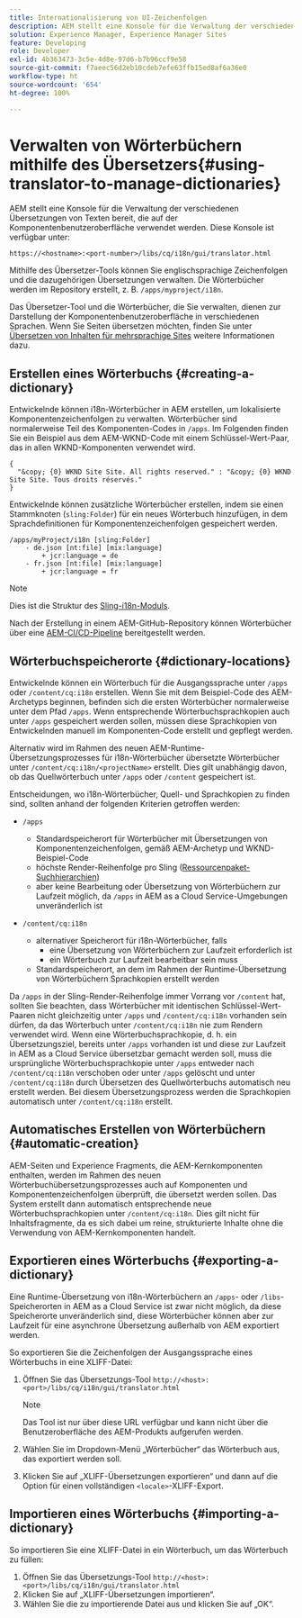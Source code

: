```yaml
---
title: Internationalisierung von UI-Zeichenfolgen
description: AEM stellt eine Konsole für die Verwaltung der verschiedenen Übersetzungen von Texten bereit, die in der Komponentenbenutzeroberfläche verwendet werden.
solution: Experience Manager, Experience Manager Sites
feature: Developing
role: Developer
exl-id: 4b363473-3c5e-4d8e-97d6-b7b96ccf9e58
source-git-commit: f7aeec56d2eb10cdeb7efe63ffb15ed8af6a36e0
workflow-type: ht
source-wordcount: '654'
ht-degree: 100%

---
```


# Verwalten von Wörterbüchern mithilfe des Übersetzers{#using-translator-to-manage-dictionaries}

AEM stellt eine Konsole für die Verwaltung der verschiedenen Übersetzungen von Texten bereit, die auf der Komponentenbenutzeroberfläche verwendet werden. Diese Konsole ist verfügbar unter:

`https://<hostname>:<port-number>/libs/cq/i18n/gui/translator.html`

Mithilfe des Übersetzer-Tools können Sie englischsprachige Zeichenfolgen und die dazugehörigen Übersetzungen verwalten. Die Wörterbücher werden im Repository erstellt, z. B. `/apps/myproject/i18n`.

Das Übersetzer-Tool und die Wörterbücher, die Sie verwalten, dienen zur Darstellung der Komponentenbenutzeroberfläche in verschiedenen Sprachen. Wenn Sie Seiten übersetzen möchten, finden Sie unter [Übersetzen von Inhalten für mehrsprachige Sites](/help/sites-cloud/administering/translation/overview.md) weitere Informationen dazu.

## Erstellen eines Wörterbuchs {#creating-a-dictionary}

Entwickelnde können i18n-Wörterbücher in AEM erstellen, um lokalisierte Komponentenzeichenfolgen zu verwalten. Wörterbücher sind normalerweise Teil des Komponenten-Codes in `/apps`. Im Folgenden finden Sie ein Beispiel aus dem AEM-WKND-Code mit einem Schlüssel-Wert-Paar, das in allen WKND-Komponenten verwendet wird.

```
{
  "&copy; {0} WKND Site Site. All rights reserved." : "&copy; {0} WKND Site Site. Tous droits réservés."
}
```

Entwickelnde können zusätzliche Wörterbücher erstellen, indem sie einen Stammknoten (`sling:Folder`) für ein neues Wörterbuch hinzufügen, in dem Sprachdefinitionen für Komponentenzeichenfolgen gespeichert werden.

```shell
/apps/myProject/i18n [sling:Folder]
    - de.json [nt:file] [mix:language]
        + jcr:language = de
    - fr.json [nt:file] [mix:language]
        + jcr:language = fr
```

>[!NOTE]
>
>Dies ist die Struktur des [Sling-i18n-Moduls](https://sling.apache.org/site/internationalization-support.html).

Nach der Erstellung in einem AEM-GitHub-Repository können Wörterbücher über eine [AEM-CI/CD-Pipeline](/help/implementing/cloud-manager/configuring-pipelines/introduction-ci-cd-pipelines.md) bereitgestellt werden.

## Wörterbuchspeicherorte {#dictionary-locations}

Entwickelnde können ein Wörterbuch für die Ausgangssprache unter `/apps` oder `/content/cq:i18n` erstellen. Wenn Sie mit dem Beispiel-Code des AEM-Archetyps beginnen, befinden sich die ersten Wörterbücher normalerweise unter dem Pfad `/apps`. Wenn entsprechende Wörterbuchsprachkopien auch unter `/apps` gespeichert werden sollen, müssen diese Sprachkopien von Entwickelnden manuell im Komponenten-Code erstellt und gepflegt werden.

Alternativ wird im Rahmen des neuen AEM-Runtime-Übersetzungsprozesses für i18n-Wörterbücher übersetzte Wörterbücher unter `/content/cq:i18n/<projectName>` erstellt. Dies gilt unabhängig davon, ob das Quellwörterbuch unter `/apps` oder `/content` gespeichert ist.

Entscheidungen, wo i18n-Wörterbücher, Quell- und Sprachkopien zu finden sind, sollten anhand der folgenden Kriterien getroffen werden:

* `/apps`
   * Standardspeicherort für Wörterbücher mit Übersetzungen von Komponentenzeichenfolgen, gemäß AEM-Archetyp und WKND-Beispiel-Code
   * höchste Render-Reihenfolge pro Sling ([Ressourcenpaket-Suchhierarchien](https://sling.apache.org/documentation/bundles/internationalization-support-i18n.html#resourcebundle-hierarchies))
   * aber keine Bearbeitung oder Übersetzung von Wörterbüchern zur Laufzeit möglich, da `/apps` in AEM as a Cloud Service-Umgebungen unveränderlich ist

* `/content/cq:i18n`
   * alternativer Speicherort für i18n-Wörterbücher, falls
      * eine Übersetzung von Wörterbüchern zur Laufzeit erforderlich ist
      * ein Wörterbuch zur Laufzeit bearbeitbar sein muss
   * Standardspeicherort, an dem im Rahmen der Runtime-Übersetzung von Wörterbüchern Sprachkopien erstellt werden

Da `/apps` in der Sling-Render-Reihenfolge immer Vorrang vor `/content` hat, sollten Sie beachten, dass Wörterbücher mit identischen Schlüssel-Wert-Paaren nicht gleichzeitig unter `/apps` und `/content/cq:i18n` vorhanden sein dürfen, da das Wörterbuch unter `/content/cq:i18n` nie zum Rendern verwendet wird. Wenn eine Wörterbuchsprachkopie, d. h. ein Übersetzungsziel, bereits unter `/apps` vorhanden ist und diese zur Laufzeit in AEM as a Cloud Service übersetzbar gemacht werden soll, muss die ursprüngliche Wörterbuchsprachkopie unter `/apps` entweder nach `/content/cq:i18n` verschoben oder unter `/apps` gelöscht und unter `/content/cq:i18n` durch Übersetzen des Quellwörterbuchs automatisch neu erstellt werden. Bei diesem Übersetzungsprozess werden die Sprachkopien automatisch unter `/content/cq:i18n` erstellt.

## Automatisches Erstellen von Wörterbüchern {#automatic-creation}

AEM-Seiten und Experience Fragments, die AEM-Kernkomponenten enthalten, werden im Rahmen des neuen Wörterbuchübersetzungsprozesses auch auf Komponenten und Komponentenzeichenfolgen überprüft, die übersetzt werden sollen. Das System erstellt dann automatisch entsprechende neue Wörterbuchsprachkopien unter `/content/cq:i18n`. Dies gilt nicht für Inhaltsfragmente, da es sich dabei um reine, strukturierte Inhalte ohne die Verwendung von AEM-Kernkomponenten handelt.

## Exportieren eines Wörterbuchs {#exporting-a-dictionary}

Eine Runtime-Übersetzung von i18n-Wörterbüchern an `/apps`- oder `/libs`-Speicherorten in AEM as a Cloud Service ist zwar nicht möglich, da diese Speicherorte unveränderlich sind, diese Wörterbücher können aber zur Laufzeit für eine asynchrone Übersetzung außerhalb von AEM exportiert werden.

So exportieren Sie die Zeichenfolgen der Ausgangssprache eines Wörterbuchs in eine XLIFF-Datei:

1. Öffnen Sie das Übersetzungs-Tool `http://<host>:<port>/libs/cq/i18n/gui/translator.html`

   >[!NOTE]
   >
   >Das Tool ist nur über diese URL verfügbar und kann nicht über die Benutzeroberfläche des AEM-Produkts aufgerufen werden.

1. Wählen Sie im Dropdown-Menü „Wörterbücher“ das Wörterbuch aus, das exportiert werden soll.
1. Klicken Sie auf „XLIFF-Übersetzungen exportieren“ und dann auf die Option für einen vollständigen `<locale>`-XLIFF-Export.

## Importieren eines Wörterbuchs {#importing-a-dictionary}

So importieren Sie eine XLIFF-Datei in ein Wörterbuch, um das Wörterbuch zu füllen:

1. Öffnen Sie das Übersetzungs-Tool `http://<host>:<port>/libs/cq/i18n/gui/translator.html`
1. Klicken Sie auf „XLIFF-Übersetzungen importieren“.
1. Wählen Sie die zu importierende Datei aus und klicken Sie auf „OK“.
